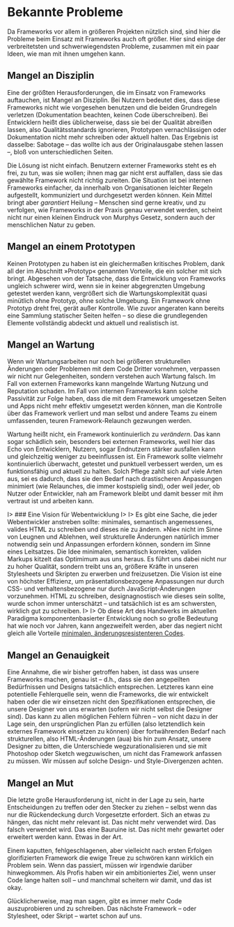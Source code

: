 # Bekannte Probleme

Da Frameworks vor allem in größeren Projekten nützlich sind, sind hier die Probleme beim Einsatz mit Frameworks auch oft größer. Hier sind einige der verbreitetsten und schwerwiegendsten Probleme, zusammen mit ein paar Ideen, wie man mit ihnen umgehen kann.

## Mangel an Disziplin

Eine der größten Herausforderungen, die im Einsatz von Frameworks auftauchen, ist Mangel an Disziplin. Bei Nutzern bedeutet dies, dass diese Frameworks nicht wie vorgesehen benutzen und die beiden Grundregeln verletzen (Dokumentation beachten, keinen Code überschreiben). Bei Entwicklern heißt dies üblicherweise, dass sie bei der Qualität abreißen lassen, also Qualitätsstandards ignorieren, Prototypen vernachlässigen oder Dokumentation nicht mehr schreiben oder aktuell halten. Das Ergebnis ist dasselbe: Sabotage – das wollte ich aus der Originalausgabe stehen lassen –, bloß von unterschiedlichen Seiten.

Die Lösung ist nicht einfach. Benutzern externer Frameworks steht es eh frei, zu tun, was sie wollen; ihnen mag gar nicht erst auffallen, dass sie das gewählte Framework nicht richtig zureiten. Die Situation ist bei internen Frameworks einfacher, da innerhalb von Organisationen leichter Regeln aufgestellt, kommuniziert und durchgesetzt werden können. Kein Mittel bringt aber _garantiert_ Heilung – Menschen sind gerne kreativ, und zu verfolgen, wie Frameworks in der Praxis genau verwendet werden, scheint nicht nur einen kleinen Eindruck von Murphys Gesetz, sondern auch der menschlichen Natur zu geben.

## Mangel an einem Prototypen

Keinen Prototypen zu haben ist ein gleichermaßen kritisches Problem, dank all der im Abschnitt »Prototyp« genannten Vorteile, die ein solcher mit sich bringt. Abgesehen von der Tatsache, dass die Entwicklung von Frameworks ungleich schwerer wird, wenn sie in keiner abgegrenzten Umgebung getestet werden kann, vergrößert sich die Wartungskomplexität quasi minütlich ohne Prototyp, ohne solche Umgebung. Ein Framework ohne Prototyp dreht frei, gerät außer Kontrolle. Wie zuvor angeraten kann bereits eine Sammlung statischer Seiten helfen – so diese die grundlegenden Elemente vollständig abdeckt und aktuell und realistisch ist.

## Mangel an Wartung

Wenn wir Wartungsarbeiten nur noch bei größeren strukturellen Änderungen oder Problemen mit dem Code Dritter vornehmen, verpassen wir nicht nur Gelegenheiten, sondern verstehen auch Wartung falsch. Im Fall von externen Frameworks kann mangelnde Wartung Nutzung und Reputation schaden. Im Fall von internen Frameworks kann solche Passivität zur Folge haben, dass die mit dem Framework umgesetzen Seiten und Apps nicht mehr effektiv umgesetzt werden können, man die Kontrolle über das Framework verliert und man selbst und andere Teams zu einem umfassenden, teuren Framework-Relaunch gezwungen werden.

Wartung heißt nicht, ein Framework kontinuierlich zu _verändern_. Das kann sogar schädlich sein, besonders bei externen Frameworks, weil hier das Echo von Entwicklern, Nutzern, sogar Endnutzern stärker ausfallen kann und gleichzeitig weniger zu beeinflussen ist. Ein Framework sollte vielmehr kontinuierlich überwacht, getestet und punktuell verbessert werden, um es funktionsfähig und aktuell zu halten. Solch Pflege zahlt sich auf viele Arten aus, sei es dadurch, dass sie den Bedarf nach drastischeren Anpassungen minimiert (wie Relaunches, die immer kostspielig sind), oder weil jeder, ob Nutzer oder Entwickler, nah am Framework bleibt und damit besser mit ihm vertraut ist und arbeiten kann.

I> ### Eine Vision für Webentwicklung
I>
I> Es gibt eine Sache, die jeder Webentwickler anstreben sollte: minimales, semantisch angemessenes, valides HTML zu schreiben und dieses nie zu ändern. »Nie« nicht im Sinne von Leugnen und Ablehnen, weil strukturelle Änderungen natürlich immer notwendig sein und Anpassungen erfordern können, sondern im Sinne eines Leitsatzes. Die Idee minimalen, semantisch korrekten, validen Markups kitzelt das Optimimum aus uns heraus. Es führt uns dabei nicht nur zu hoher Qualität, sondern treibt uns an, größere Kräfte in unseren Stylesheets und Skripten zu erwerben und freizusetzen. Die Vision ist eine von höchster Effizienz, um präsentationsbezogene Anpassungen nur durch CSS- und verhaltensbezogene nur durch JavaScript-Änderungen vorzunehmen. HTML zu schreiben, designagnostisch wie dieses sein sollte, wurde schon immer unterschätzt – und tatsächlich ist es am schwersten, wirklich gut zu schreiben.
I>
I> Ob diese Art des Handwerks im aktuellen Paradigma komponentenbasierter Entwicklung noch so große Bedeutung hat wie noch vor Jahren, kann angezweifelt werden, aber das negiert nicht gleich alle Vorteile [minimalen, änderungsresistenteren Codes](https://meiert.com/en/blog/minimal-web-development/).

## Mangel an Genauigkeit

Eine Annahme, die wir bisher getroffen haben, ist dass was unsere Frameworks machen, genau ist – d.h., dass sie den angepeilten Bedürfnissen und Designs tatsächlich entsprechen. Letzteres kann eine potentielle Fehlerquelle sein, wenn die Frameworks, die wir entwickelt haben oder die wir einsetzen nicht den Spezifikationen entsprechen, die unsere Designer von uns erwarten (sofern wir nicht selbst die Designer sind). Das kann zu allen möglichen Fehlern führen – von nicht dazu in der Lage sein, den ursprünglichen Plan zu erfüllen (also letztendlich kein externes Framework einsetzen zu können) über fortwährenden Bedarf nach strukturellen, also HTML-Änderungen (aua) bis hin zum Ansatz, unsere Designer zu bitten, die Unterschiede wegzurationalisieren und sie mit Photoshop oder Sketch wegzuwischen, um nicht das Framework anfassen zu müssen. Wir müssen auf solche Design- und Style-Divergenzen achten.

## Mangel an Mut

Die letzte große Herausforderung ist, nicht in der Lage zu sein, harte Entscheidungen zu treffen oder den Stecker zu ziehen – selbst wenn das nur die Rückendeckung durch Vorgesetzte erfordert. Sich an etwas zu hängen, das nicht mehr relevant ist. Das nicht mehr verwendet wird. Das falsch verwendet wird. Das eine Bauruine ist. Das nicht mehr gewartet oder erweitert werden kann. Etwas in der Art.

Einem kaputten, fehlgeschlagenen, aber vielleicht nach ersten Erfolgen glorifizierten Framework die ewige Treue zu schwören kann wirklich ein Problem sein. Wenn das passiert, müssen wir irgendwie darüber hinwegkommen. Als Profis haben wir ein ambitioniertes Ziel, wenn unser Code lange halten soll – und manchmal scheitern wir damit, und das ist okay.

Glücklicherweise, mag man sagen, gibt es immer mehr Code auszuprobieren und zu schreiben. Das nächste Framework – oder Stylesheet, oder Skript – wartet schon auf uns.

